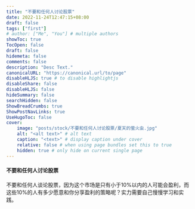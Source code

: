 ```yaml
---
title: "不要和任何人讨论股票"
date: 2022-11-24T12:47:15+08:00
draft: false
tags: ["first"]
# author: ["Me", "You"] # multiple authors
showToc: true
TocOpen: false
draft: false
hidemeta: false
comments: false
description: "Desc Text."
canonicalURL: "https://canonical.url/to/page"
disableHLJS: true # to disable highlightjs
disableShare: false
disableHLJS: false
hideSummary: false
searchHidden: false
ShowBreadCrumbs: true
ShowPostNavLinks: true
UseHugoToc: false
cover:
    image: "posts/stock/不要和任何人讨论股票/夏天的萤火虫.jpg" 
    alt: "<alt text>" # alt text
    caption: "<text>" # display caption under cover
    relative: false # when using page bundles set this to true
    hidden: true # only hide on current single page
---
```


#### 不要和任何人讨论股票

不要和任何人谈论股票，因为这个市场是只有小于10%以内的人可能会盈利，而这些10%的人有多少愿意和你分享盈利的策略呢？实力需要自己慢慢学习和实践。
